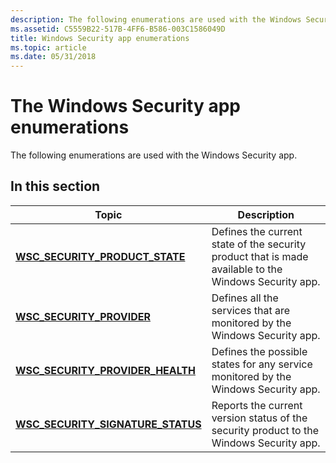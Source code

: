 ```yaml
---
description: The following enumerations are used with the Windows Security app.
ms.assetid: C5559B22-517B-4FF6-B586-003C1586049D
title: Windows Security app enumerations
ms.topic: article
ms.date: 05/31/2018
---
```


# The Windows Security app enumerations

The following enumerations are used with the Windows Security app.

## In this section



| Topic                                                                                | Description                                                                                                      |
|--------------------------------------------------------------------------------------|------------------------------------------------------------------------------------------------------------------|
| [**WSC\_SECURITY\_PRODUCT\_STATE**](/windows/desktop/api/Iwscapi/ne-iwscapi-wsc_security_product_state)<br/>       | Defines the current state of the security product that is made available to the Windows Security app. <br/> |
| [**WSC\_SECURITY\_PROVIDER**](/windows/desktop/api/Wscapi/ne-wscapi-wsc_security_provider)<br/>                  | Defines all the services that are monitored by the Windows Security app. <br/>                         |
| [**WSC\_SECURITY\_PROVIDER\_HEALTH**](/windows/desktop/api/Wscapi/ne-wscapi-wsc_security_provider_health)<br/>   | Defines the possible states for any service monitored by the Windows Security app. <br/>               |
| [**WSC\_SECURITY\_SIGNATURE\_STATUS**](/windows/desktop/api/Iwscapi/ne-iwscapi-wsc_security_signature_status)<br/> | Reports the current version status of the security product to the Windows Security app. <br/>               |



 

 

 
